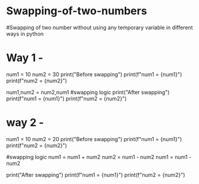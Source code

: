 # Swapping-of-two-numbers
#Swapping of two number without using any temporary variable in different ways in python
# Way 1 -
num1 = 10
num2 = 30
print("Before swapping") 
print(f"num1 = {num1}")
print(f"num2 = {num2}")

num1,num2 = num2,num1 #swapping logic
print("After swapping")
print(f"num1 = {num1}")
print(f"num2 = {num2}")

# way 2 -
num1 = 10
num2 = 20
print("Before swapping") 
print(f"num1 = {num1}")
print(f"num2 = {num2}")

#swapping logic
num1 = num1 + num2
num2 = num1 - num2
num1 = num1 - num2

print("After swapping")
print(f"num1 = {num1}")
print(f"num2 = {num2}")

